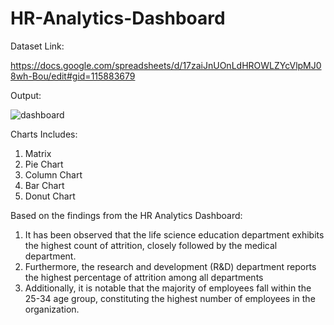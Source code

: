 # HR-Analytics-Dashboard

Dataset Link:

https://docs.google.com/spreadsheets/d/17zaiJnUOnLdHROWLZYcVlpMJ08wh-Bou/edit#gid=115883679

Output:

![dashboard](https://github.com/VanshC12/HR-Data-Dashboard/assets/95523213/e15613fc-3980-4bee-a504-66c5c690965f)



Charts Includes:
1. Matrix
2. Pie Chart
3. Column Chart
4. Bar Chart
5. Donut Chart

Based on the findings from the HR Analytics Dashboard:
1. It has been observed that the life science education department exhibits the highest count of attrition, closely followed by the medical department.
2. Furthermore, the research and development (R&D) department reports the highest percentage of attrition among all departments
3. Additionally, it is notable that the majority of employees fall within the 25-34 age group, constituting the highest number of employees in the organization.

 
